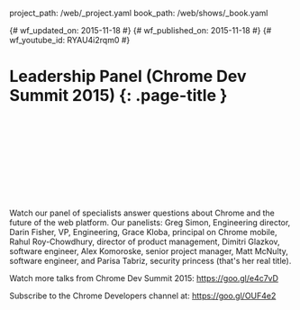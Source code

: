 project_path: /web/_project.yaml book_path: /web/shows/_book.yaml

{# wf_updated_on: 2015-11-18 #} {# wf_published_on: 2015-11-18 #} {# wf_youtube_id: RYAU4i2rqm0 #}

# Leadership Panel (Chrome Dev Summit 2015) {: .page-title }

<div class="video-wrapper">
  <iframe class="devsite-embedded-youtube-video" data-video-id="RYAU4i2rqm0"
          data-autohide="1" data-showinfo="0" frameborder="0" allowfullscreen>
  </iframe>
</div>

Watch our panel of specialists answer questions about Chrome and the future of the web platform. Our panelists: Greg Simon, Engineering director, Darin Fisher, VP, Engineering, Grace Kloba, principal on Chrome mobile, Rahul Roy-Chowdhury, director of product management, Dimitri Glazkov, software engineer, Alex Komoroske, senior project manager, Matt McNulty, software engineer, and Parisa Tabriz, security princess (that's her real title).

Watch more talks from Chrome Dev Summit 2015: https://goo.gl/e4c7vD

Subscribe to the Chrome Developers channel at: https://goo.gl/OUF4e2